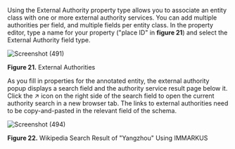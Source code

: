 
Using the External Authority property type allows you to associate an entity class with one or more external authority services. You can add multiple authorities per field, and multiple fields per entity class. 
In the property editor, type a name for your property ("place ID" in **figure 21**) and select the External Authority field type.

![Screenshot (491)](https://github.com/rsimon/immarkus/assets/128056738/8b581e78-bb41-42d5-9664-ebae050103b4)

**Figure 21.** External Authorities

As you fill in properties for the annotated entity, the external authority popup displays a search field and the authority service result page below it.  Click the ↗ icon on the right side of the search field to open the current authority search in a new browser tab. The links to external authorities need to be copy-and-pasted in the relevant field of the schema.

![Screenshot (494)](https://github.com/rsimon/immarkus/assets/128056738/cbaf8a8d-f7f1-4c35-b1c0-d40803e49cd3)

**Figure 22.** Wikipedia Search Result of "Yangzhou" Using IMMARKUS
